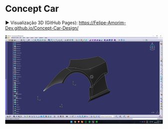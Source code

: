 # Concept Car

▶️ Visualização 3D (GitHub Pages): https://Felipe-Amorim-Dev.github.io/Concept-Car-Design/

[![Abrir Viewer 3D](./assets/IMG_02_09-08-2025.jpg)](https://Felipe-Amorim-Dev.github.io/Concept-Car-Design//)
